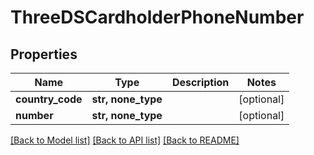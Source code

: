 # ThreeDSCardholderPhoneNumber


## Properties
Name | Type | Description | Notes
------------ | ------------- | ------------- | -------------
**country_code** | **str, none_type** |  | [optional] 
**number** | **str, none_type** |  | [optional] 

[[Back to Model list]](../README.md#documentation-for-models) [[Back to API list]](../README.md#documentation-for-api-endpoints) [[Back to README]](../README.md)


